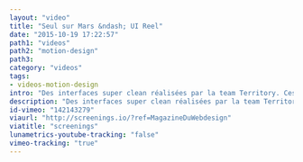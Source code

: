 ```yaml
---
layout: "video"
title: "Seul sur Mars &ndash; UI Reel"
date: "2015-10-19 17:22:57"
path1: "videos"
path2: "motion-design"
path3:
category: "videos"
tags:
- videos-motion-design
intro: "Des interfaces super clean réalisées par la team Territory. Ces derniers ont fait un super travail avec Avengers 2."
description: "Des interfaces super clean réalisées par la team Territory"
id-vimeo: "142143279"
viaurl: "http://screenings.io/?ref=MagazineDuWebdesign"
viatitle: "screenings"
lunametrics-youtube-tracking: "false"
vimeo-tracking: "true"
---
```

